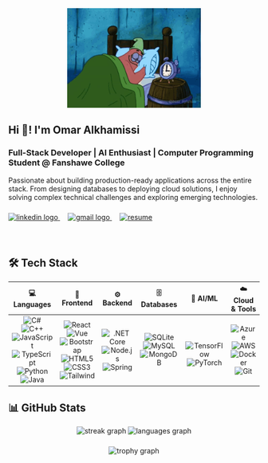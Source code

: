 <div align="center">
  <img src="./assets/patrick-star-3am.gif" height="200" alt="Patrick Star GIF"  />
</div>

###

<h2 align="left">Hi 👋! I'm Omar Alkhamissi</h2>

###

<h3 align="left">Full-Stack Developer | AI Enthusiast | Computer Programming Student @ Fanshawe College</h3>

<p align="left">Passionate about building production-ready applications across the entire stack. From designing databases to deploying cloud solutions, I enjoy solving complex technical challenges and exploring emerging technologies.</p>

###

<div align="left">
  <a href="https://www.linkedin.com/in/omar-alkhamissi" target="_blank">
    <img src="https://img.shields.io/static/v1?message=LinkedIn&logo=linkedin&label=&color=0077B5&logoColor=white&labelColor=&style=for-the-badge" height="35" alt="linkedin logo"  />
  </a>
  <img width="12" />
  <a href="mailto:o.alkhamissi@gmail.com">
    <img src="https://img.shields.io/static/v1?message=Gmail&logo=gmail&label=&color=D14836&logoColor=white&labelColor=&style=for-the-badge" height="35" alt="gmail logo"  />
  </a>
  <img width="12" />
  <a href="https://github.com/Omar-Alkhamissi/Resume/blob/main/Omar%20Alkhamissi's%20Resume.pdf" target="_blank">
    <img src="https://img.shields.io/static/v1?message=Resume&logo=&label=&color=FFFFFF&logoColor=black&labelColor=&style=for-the-badge" height="35" alt="resume"  />
  </a>
</div>

###

<br clear="both">

## 🛠️ Tech Stack

<div align="center">

| 💻 Languages | 🎨 Frontend | ⚙️ Backend | 🗄️ Databases | 🤖 AI/ML | ☁️ Cloud & Tools |
|:---:|:---:|:---:|:---:|:---:|:---:|
| <img src="https://cdn.jsdelivr.net/gh/devicons/devicon/icons/csharp/csharp-original.svg" height="40" alt="C#"  /><br/><img src="https://cdn.jsdelivr.net/gh/devicons/devicon/icons/cplusplus/cplusplus-original.svg" height="40" alt="C++"  /><img src="https://cdn.jsdelivr.net/gh/devicons/devicon/icons/javascript/javascript-original.svg" height="40" alt="JavaScript"  /><br/><img src="https://cdn.jsdelivr.net/gh/devicons/devicon/icons/typescript/typescript-original.svg" height="40" alt="TypeScript"  /><img src="https://cdn.jsdelivr.net/gh/devicons/devicon/icons/python/python-original.svg" height="40" alt="Python"  /><img src="https://skillicons.dev/icons?i=java" height="40" alt="Java"  /> | <img src="https://cdn.jsdelivr.net/gh/devicons/devicon/icons/react/react-original.svg" height="40" alt="React"  /><br/><img src="https://cdn.jsdelivr.net/gh/devicons/devicon/icons/vuejs/vuejs-original.svg" height="40" alt="Vue"  /><img src="https://cdn.jsdelivr.net/gh/devicons/devicon/icons/bootstrap/bootstrap-original.svg" height="40" alt="Bootstrap"  /><br/><img src="https://cdn.jsdelivr.net/gh/devicons/devicon/icons/html5/html5-original.svg" height="40" alt="HTML5"  /><img src="https://cdn.jsdelivr.net/gh/devicons/devicon/icons/css3/css3-original.svg" height="40" alt="CSS3"  /><img src="https://cdn.jsdelivr.net/gh/devicons/devicon/icons/tailwindcss/tailwindcss-original-wordmark.svg" height="40" alt="Tailwind"  /> | <img src="https://cdn.jsdelivr.net/gh/devicons/devicon/icons/dotnetcore/dotnetcore-original.svg" height="40" alt=".NET Core"  /><br/><img src="https://cdn.jsdelivr.net/gh/devicons/devicon/icons/nodejs/nodejs-original.svg" height="40" alt="Node.js"  /><img src="https://cdn.jsdelivr.net/gh/devicons/devicon/icons/spring/spring-original.svg" height="40" alt="Spring"  /> | <img src="https://skillicons.dev/icons?i=sqlite" height="40" alt="SQLite"  /><br/><img src="https://cdn.jsdelivr.net/gh/devicons/devicon/icons/mysql/mysql-original.svg" height="40" alt="MySQL"  /><img src="https://cdn.jsdelivr.net/gh/devicons/devicon/icons/mongodb/mongodb-original.svg" height="40" alt="MongoDB"  /> | <br/><img src="https://cdn.jsdelivr.net/gh/devicons/devicon/icons/tensorflow/tensorflow-original.svg" height="40" alt="TensorFlow"  /><br/><img src="https://cdn.jsdelivr.net/gh/devicons/devicon/icons/pytorch/pytorch-original.svg" height="40" alt="PyTorch"  /> | <img src="https://cdn.jsdelivr.net/gh/devicons/devicon/icons/azure/azure-original.svg" height="40" alt="Azure"  /><br/><img src="https://cdn.jsdelivr.net/gh/devicons/devicon/icons/amazonwebservices/amazonwebservices-line-wordmark.svg" height="40" alt="AWS"  /><img src="https://cdn.jsdelivr.net/gh/devicons/devicon/icons/docker/docker-original.svg" height="40" alt="Docker"  /><br/><img src="https://cdn.jsdelivr.net/gh/devicons/devicon/icons/git/git-original.svg" height="40" alt="Git"  /> |

</div>

###

## 📊 GitHub Stats

<div align="center">
  <img src="https://streak-stats.demolab.com?user=Omar-Alkhamissi&locale=en&mode=daily&theme=dark&hide_border=false&border_radius=5&order=3&background=0D1117&ring=00AEFF&fire=00AEFF&currStreakLabel=00AEFF&sideLabels=00AEFF&currStreakNum=FFFFFF&dates=FFFFFF&sideNums=FFFFFF&stroke=00AEFF" height="150" alt="streak graph"  />
  <img src="https://github-readme-stats.vercel.app/api/top-langs?username=Omar-Alkhamissi&locale=en&hide_title=false&layout=compact&card_width=320&langs_count=5&theme=transparent&hide_border=false&title_color=00AEFF&text_color=FFFFFF&bg_color=0D1117" height="150" alt="languages graph"  />
</div>

###

<div align="center">
  <img src="https://github-profile-trophy.vercel.app?username=Omar-Alkhamissi&theme=algolia&column=-1&row=1&margin-w=8&margin-h=8&no-bg=true&no-frame=false&order=4" height="150" alt="trophy graph"  />
</div>

###
